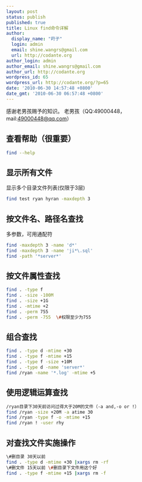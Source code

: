 ```yaml
---
layout: post
status: publish
published: true
title: Linux find命令详解
author:
  display_name: "莳子"
  login: admin
  email: shine.wangrs@gmail.com
  url: http://codante.org
author_login: admin
author_email: shine.wangrs@gmail.com
author_url: http://codante.org
wordpress_id: 65
wordpress_url: http://codante.org/?p=65
date: '2010-06-30 14:57:48 +0800'
date_gmt: '2010-06-30 06:57:48 +0800'
---
```


感谢老男孩赐予的知识。 老男孩（QQ:49000448， mail:49000448@qq.com）

## 查看帮助（很重要）

```bash
find --help
```

## 显示所有文件

显示多个目录文件列表(仅限于3层)

```bash
find test ryan hyran -maxdepth 3
```

## 按文件名、路径名查找

多参数，可用通配符

```bash
find -maxdepth 3 -name 'd*'
find -maxdepth 3 -name 'ji*\.sql'
find -path '*server*'
```

## 按文件属性查找

```bash
find . -type f
find . -size -100M
find . -size +1G
find . -mtime +2
find . -perm 755
find . -perm -755  \#权限至少为755
```

## 组合查找

```bash
find . -type d -mtime +30
find . -type f -mtime +15
find . -type f -size +10M
find . -type d -name 'server*'
find /ryan -name '*.log' -mtime +5
```

## 使用逻辑运算查找

```bash
/ryan目录下30天前访问过得大于20M的文件（-a and,-o or !）
find /ryan -size +20M -a atime 30
find /ryan -type f -o -mtime +15
find /ryan ! -user rhy
```

## 对查找文件实施操作

```bash
\#删目录 30天以前
find . -type d -mtime +30 |xargs rm -rf
\#删文件 15天以前 \#删目录下文件用这个好
find . -type f -mtime +15 |xargs rm -f
```